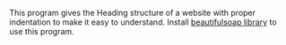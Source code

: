 This program gives the Heading structure of a website with proper indentation to make it easy to understand. 
Install [beautifulsoap library](https://www.crummy.com/software/BeautifulSoup/bs4/doc/#installing-beautiful-soup) to use this program.